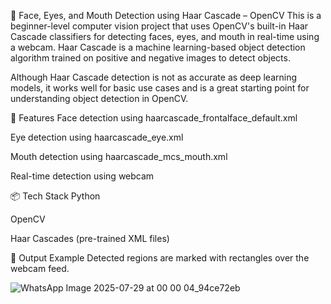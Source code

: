 👀 Face, Eyes, and Mouth Detection using Haar Cascade – OpenCV
This is a beginner-level computer vision project that uses OpenCV's built-in Haar Cascade classifiers for detecting faces, eyes, and mouth in real-time using a webcam. Haar Cascade is a machine learning-based object detection algorithm trained on positive and negative images to detect objects.

Although Haar Cascade detection is not as accurate as deep learning models, it works well for basic use cases and is a great starting point for understanding object detection in OpenCV.

🔧 Features
Face detection using haarcascade_frontalface_default.xml

Eye detection using haarcascade_eye.xml

Mouth detection using haarcascade_mcs_mouth.xml

Real-time detection using webcam

📦 Tech Stack
Python

OpenCV

Haar Cascades (pre-trained XML files)

📁 Output Example
Detected regions are marked with rectangles over the webcam feed.

![WhatsApp Image 2025-07-29 at 00 00 04_94ce72eb](https://github.com/user-attachments/assets/4e966da9-37fb-48c1-87bd-ba87964bba11)
